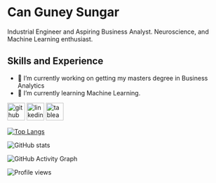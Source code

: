# Can Guney Sungar
Industrial Engineer and Aspiring Business Analyst. Neuroscience, and Machine Learning enthusiast.
 
## Skills and Experience
- 🔭 I’m currently working on getting my masters degree in Business Analytics 
- 🌱 I’m currently learning Machine Learning. 

[<img src='https://cdn.jsdelivr.net/npm/simple-icons@3.0.1/icons/github.svg' alt='github' height='40'>](https://github.com/csungar)  [<img src='https://cdn.jsdelivr.net/npm/simple-icons@3.0.1/icons/linkedin.svg' alt='linkedin' height='40'>](https://www.linkedin.com/in/guneysungar/)  [<img src='https://cdn.jsdelivr.net/npm/simple-icons@3.0.1/icons/tableau.svg' alt='tableau' height='40'>](https://public.tableau.com/app/profile/can.guney.sungar#!/?newProfile=&activeTab=0) 


[![Top Langs](https://github-readme-stats.vercel.app/api/top-langs/?username=csungar)](https://github.com/anuraghazra/github-readme-stats)

![GitHub stats](https://github-readme-stats.vercel.app/api?username=csungar&show_icons=true)  

![GitHub Activity Graph](https://activity-graph.herokuapp.com/graph?username=csungar)  

![Profile views](https://gpvc.arturio.dev/csungar)

